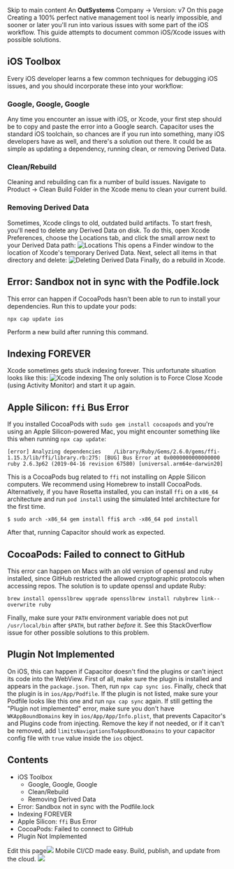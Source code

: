 Skip to main content
An **OutSystems** Company →
Version: v7
On this page
Creating a 100% perfect native management tool is nearly impossible, and sooner or later you'll run into various issues with some part of the iOS workflow.
This guide attempts to document common iOS/Xcode issues with possible solutions.
## iOS Toolbox​
Every iOS developer learns a few common techniques for debugging iOS issues, and you should incorporate these into your workflow:
### Google, Google, Google​
Any time you encounter an issue with iOS, or Xcode, your first step should be to copy and paste the error into a Google search.
Capacitor uses the standard iOS toolchain, so chances are if you run into something, many iOS developers have as well, and there's a solution out there.
It could be as simple as updating a dependency, running clean, or removing Derived Data.
### Clean/Rebuild​
Cleaning and rebuilding can fix a number of build issues. Navigate to Product -> Clean Build Folder in the Xcode menu to clean your current build.
### Removing Derived Data​
Sometimes, Xcode clings to old, outdated build artifacts. To start fresh, you'll need to delete any Derived Data on disk.
To do this, open Xcode Preferences, choose the Locations tab, and click the small arrow next to your Derived Data path:
![Locations](https://capacitorjs.com/docs/assets/images/location-prefs-dc0aa793e31aa648bc58c436701e89a2.png)
This opens a Finder window to the location of Xcode's temporary Derived Data.
Next, select all items in that directory and delete:
![Deleting Derived Data](https://capacitorjs.com/docs/assets/images/deleting-derived-data-1c2a148c2a7ee5dda89b48f82595386b.png)
Finally, do a rebuild in Xcode.
## Error: Sandbox not in sync with the Podfile.lock​
This error can happen if CocoaPods hasn't been able to run to install your dependencies.
Run this to update your pods:
```
npx cap update ios
```

Perform a new build after running this command.
## Indexing FOREVER​
Xcode sometimes gets stuck indexing forever. This unfortunate situation looks like this:
![Xcode indexing](https://capacitorjs.com/docs/assets/images/indexing-5e10017b5fd52d9d4f7929dc5c0cd117.png)
The only solution is to Force Close Xcode (using Activity Monitor) and start it up again.
## Apple Silicon: `ffi` Bus Error​
If you installed CocoaPods with `sudo gem install cocoapods` and you're using an Apple Silicon-powered Mac, you might encounter something like this when running `npx cap update`:
```
[error] Analyzing dependencies    /Library/Ruby/Gems/2.6.0/gems/ffi-1.15.3/lib/ffi/library.rb:275: [BUG] Bus Error at 0x0000000000000000    ruby 2.6.3p62 (2019-04-16 revision 67580) [universal.arm64e-darwin20]
```

This is a CocoaPods bug related to `ffi` not installing on Apple Silicon computers. We recommend using Homebrew to installl CocoaPods. Alternatively, if you have Rosetta installed, you can install `ffi` on a `x86_64` architecture and run `pod install` using the simulated Intel architecture for the first time.
```
$ sudo arch -x86_64 gem install ffi$ arch -x86_64 pod install
```

After that, running Capacitor should work as expected.
## CocoaPods: Failed to connect to GitHub​
This error can happen on Macs with an old version of openssl and ruby installed, since GitHub restricted the allowed cryptographic protocols when accessing repos.
The solution is to update openssl and update Ruby:
```
brew install opensslbrew upgrade opensslbrew install rubybrew link--overwrite ruby
```

Finally, make sure your `PATH` environment variable does not put `/usr/local/bin` after `$PATH`, but rather _before_ it.
See this StackOverflow issue for other possible solutions to this problem.
## Plugin Not Implemented​
On iOS, this can happen if Capacitor doesn't find the plugins or can't inject its code into the WebView.
First of all, make sure the plugin is installed and appears in the `package.json`.
Then, run `npx cap sync ios`.
Finally, check that the plugin is in `ios/App/Podfile`. If the plugin is not listed, make sure your Podfile looks like this one and run `npx cap sync` again.
If still getting the "Plugin not implemented" error, make sure you don't have `WKAppBoundDomains` key in `ios/App/App/Info.plist`, that prevents Capacitor's and Plugins code from injecting. Remove the key if not needed, or if it can't be removed, add `limitsNavigationsToAppBoundDomains` to your capacitor config file with `true` value inside the `ios` object.
## Contents
  * iOS Toolbox
    * Google, Google, Google
    * Clean/Rebuild
    * Removing Derived Data
  * Error: Sandbox not in sync with the Podfile.lock
  * Indexing FOREVER
  * Apple Silicon: `ffi` Bus Error
  * CocoaPods: Failed to connect to GitHub
  * Plugin Not Implemented


Edit this page![](https://images.prismic.io/ionicframeworkcom/50ede1c5-d69d-4c9d-bf0d-4c9ab7c14724_doc-ad-appflow.png?auto=compress,format&rect=0,0,280,200&w=280&h=200)
Mobile CI/CD made easy. Build, publish, and update from the cloud.
![](https://cdn.bizible.com/ipv?_biz_r=&_biz_h=802059049&_biz_u=bfa08d03ffe94cbc8ad825d7c77fcc94&_biz_l=https%3A%2F%2Fcapacitorjs.com%2Fdocs%2Fios%2Ftroubleshooting&_biz_t=1739803082351&_biz_i=iOS%20Troubleshooting%20Guide%20%7C%20Capacitor%20Documentation&_biz_n=57&rnd=554047&cdn_o=a&_biz_z=1739803082351)
